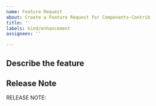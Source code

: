 ```yaml
---
name: Feature Request
about: Create a Feature Request for Components-Contrib
title: ''
labels: kind/enhancement
assignees: ''

---
```

<!-- If you need to report a security issue please visit https://docs.dapr.io/operations/support/support-security-issues -->

## Describe the feature
<!-- Please also discuss possible business value -->

## Release Note
<!-- How should this new feature be announced in our release notes? It can be populated later. -->
<!-- Keep it as a single line. Examples: -->

<!-- RELEASE NOTE: **ADD** New feature in Dapr. -->
<!-- RELEASE NOTE: **FIX** Bug in runtime. -->
<!-- RELEASE NOTE: **UPDATE** Runtime dependency. -->

RELEASE NOTE:
